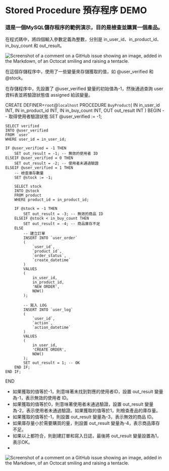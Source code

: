 # Stored Procedure 預存程序 DEMO


### 這是一個MySQL儲存程序的範例演示，目的是檢查並購買一個產品。

在程式碼中，將四個輸入參數定義為整數，分別是 in_user_id、in_product_id、in_buy_count 和 out_result。

![Screenshot of a comment on a GitHub issue showing an image, added in the Markdown, of an Octocat smiling and raising a tentacle.](https://bayimg.com/b68b1f4b17d090fadaf453fcd9dfa6bad7a79057.jpg)

在這個存儲程序中，使用了一些變量來存儲獲取的值，如 @user_verified 和 @stock。

在存儲程序中，先設置了 @user_verified 變量的初始值為-1，然後通過查詢 user 資料表並將驗證狀態值 assigned 給該變量。

CREATE DEFINER=`root`@`localhost` PROCEDURE `BuyProduct`(
	IN  in_user_id INT,
	IN  in_product_id INT,
	IN  in_buy_count INT,
	OUT out_result INT
)
BEGIN
    -- 取得使用者驗證狀態
	SET @user_verified := -1;
    
    SELECT verified 
    INTO @user_verified
    FROM `user` 
    WHERE user_id = in_user_id;
    
    IF @user_verified = -1 THEN
		SET out_result = -1; -- 無效的使用者 ID
	ELSEIF @user_verified = 0 THEN 
		SET out_result = -2; -- 使用者未通過驗證
	ELSEIF @user_verified = 1 THEN 
		-- 檢查庫存數量
        SET @stock := -1;
        
		SELECT stock 
        INTO @stock
        FROM product 
        WHERE product_id = in_product_id;
        
        IF @stock = -1 THEN
			SET out_result = -3; -- 無效的商品 ID
		ELSEIF @stock < in_buy_count THEN
			SET out_result = -4; -- 商品庫存不足
		ELSE
			-- 建立訂單
			INSERT INTO `user_order`
			(
				`user_id`,
				`product_id`,
				`order_status`,
				`create_datetime`
            )
			VALUES
			(
				in_user_id,
				in_product_id,
				'NEW ORDER',
				NOW()
            );

			-- 寫入 LOG
            INSERT INTO `user_log`
			(
				`user_id`,
				`action`,
				`action_datetime`
            )
			VALUES
			(
				in_user_id,
				'CREATE ORDER',
				NOW()
            );
            SET out_result = 1; -- OK
		END IF;
    END IF;
END



- 如果獲取的值等於-1，則意味著未找到對應的使用者ID，設置 out_result 變量為-1，表示無效的使用者 ID。
- 如果獲取的值等於0，則意味著使用者未通過驗證，設置 out_result 變量為-2，表示使用者未通過驗證。如果獲取的值等於1，則檢查產品的庫存量。
- 如果獲取的值等於-1，則設置 out_result 變量為-3，表示無效的商品 ID。
- 如果庫存量小於需要購買的量，則設置 out_result 變量為-4，表示商品庫存不足。
- 如果以上都符合，則創建訂單和寫入日誌，最後將 out_result 變量設置為1，表示OK。
- 
![Screenshot of a comment on a GitHub issue showing an image, added in the Markdown, of an Octocat smiling and raising a tentacle.](https://bayimg.com/aca083f8aa00f7d646064f5df604ad159675acf6.jpg)



